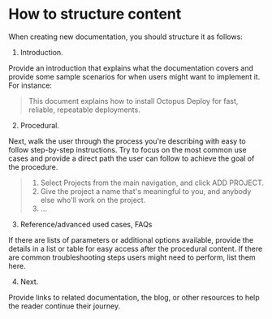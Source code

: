 # How to structure content

When creating new documentation, you should structure it as follows:

1. Introduction.

  Provide an introduction that explains what the documentation covers and provide some sample scenarios for when users might want to implement it. For instance:

  > This document explains how to install Octopus Deploy for fast, reliable, repeatable deployments.

2. Procedural.

  Next, walk the user through the process you're describing with easy to follow step-by-step instructions. Try to focus on the most common use cases and provide a direct path the user can follow to achieve the goal of the procedure.

  > 1. Select Projects from the main navigation, and click ADD PROJECT.
  > 2. Give the project a name that's meaningful to you, and anybody else who'll work on the project.
  > 3. ...

3. Reference/advanced used cases, FAQs

  If there are lists of parameters or additional options available, provide the details in a list or table for easy access after the procedural content. If there are common troubleshooting steps users might need to perform, list them here.

4. Next.

  Provide links to related documentation, the blog, or other resources to help the reader continue their journey.
